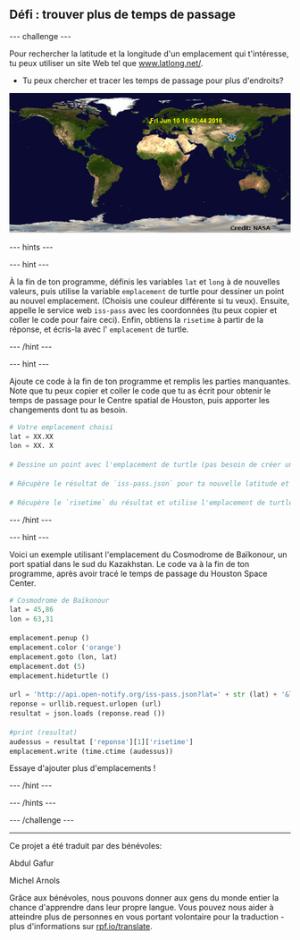 ## Défi : trouver plus de temps de passage

--- challenge ---

Pour rechercher la latitude et la longitude d'un emplacement qui t'intéresse, tu peux utiliser un site Web tel que <a href="http://www.latlong.net/" target="_blank">www.latlong.net/</a>.

+ Tu peux chercher et tracer les temps de passage pour plus d'endroits? 

![capture d’écran](images/iss-final.png)

--- hints ---

--- hint ---

À la fin de ton programme, définis les variables `lat` et `long` à de nouvelles valeurs, puis utilise la variable `emplacement` de turtle pour dessiner un point au nouvel emplacement. (Choisis une couleur différente si tu veux). Ensuite, appelle le service web `iss-pass` avec les coordonnées (tu peux copier et coller le code pour faire ceci). Enfin, obtiens la `risetime` à partir de la réponse, et écris-la avec l' `emplacement` de turtle.

--- /hint ---

--- hint ---

Ajoute ce code à la fin de ton programme et remplis les parties manquantes. Note que tu peux copier et coller le code que tu as écrit pour obtenir le temps de passage pour le Centre spatial de Houston, puis apporter les changements dont tu as besoin.

```python
# Votre emplacement choisi
lat = XX.XX
lon = XX. X

# Dessine un point avec l'emplacement de turtle (pas besoin de créer une nouvelle tortue), choisis une couleur différente

# Récupère le résultat de `iss-pass.json` pour ta nouvelle latitude et longitude

# Récupère le `risetime` du résultat et utilise l'emplacement de turtle pour l'écrire sur la carte
```

--- /hint ---

--- hint ---

Voici un exemple utilisant l'emplacement du Cosmodrome de Baïkonour, un port spatial dans le sud du Kazakhstan. Le code va à la fin de ton programme, après avoir tracé le temps de passage du Houston Space Center.

```python
# Cosmodrome de Baïkonour
lat = 45,86
lon = 63,31

emplacement.penup ()
emplacement.color ('orange')
emplacement.goto (lon, lat)
emplacement.dot (5)
emplacement.hideturtle ()

url = 'http://api.open-notify.org/iss-pass.json?lat=' + str (lat) + '&lon =' + str (lon)
reponse = urllib.request.urlopen (url)
resultat = json.loads (reponse.read ())

#print (resultat)
audessus = resultat ['reponse'][1]['risetime']
emplacement.write (time.ctime (audessus))
```

Essaye d'ajouter plus d'emplacements !

--- /hint ---

--- /hints ---

--- /challenge ---


***
Ce projet a été traduit par des bénévoles:

Abdul Gafur

Michel Arnols

Grâce aux bénévoles, nous pouvons donner aux gens du monde entier la chance d'apprendre dans leur propre langue. Vous pouvez nous aider à atteindre plus de personnes en vous portant volontaire pour la traduction - plus d'informations sur [rpf.io/translate](https://rpf.io/translate).